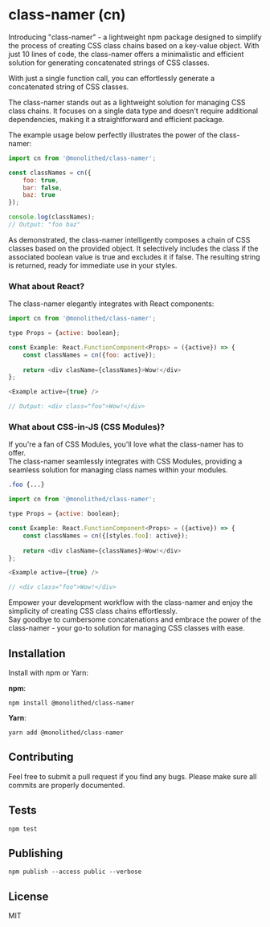 # class-namer (cn)

Introducing "class-namer" - a lightweight npm package designed to simplify the process of creating CSS class chains based on 
a key-value object. With just 10 lines of code, the class-namer offers a minimalistic and efficient solution for generating 
concatenated strings of CSS classes.

With just a single function call, you can effortlessly generate a concatenated string of CSS classes.

The class-namer stands out as a lightweight solution for managing CSS class chains.
It focuses on a single data type and doesn't require additional dependencies,
making it a straightforward and efficient package.

The example usage below perfectly illustrates the power of the class-namer:

```javascript
import cn from '@monolithed/class-namer';

const classNames = cn({
    foo: true,
    bar: false,
    baz: true
});

console.log(classNames);
// Output: "foo baz"
```

As demonstrated, the class-namer intelligently composes a chain of CSS classes based on the provided object.
It selectively includes the class if the associated boolean value is true and excludes it if false.
The resulting string is returned, ready for immediate use in your styles.

### What about React?

The class-namer elegantly integrates with React components:

```javascript
import cn from '@monolithed/class-namer';

type Props = {active: boolean};

const Example: React.FunctionComponent<Props> = ({active}) => {
    const classNames = cn({foo: active});
    
    return <div clasName={classNames}>Wow!</div>
};

<Example active={true} /> 

// Output: <div class="foo">Wow!</div>
```

### What about CSS-in-JS (CSS Modules)?

If you're a fan of CSS Modules, you'll love what the class-namer has to offer.<br />
The class-namer seamlessly integrates with CSS Modules, providing a seamless solution for managing class names within your modules.


```css
.foo {...}
```

```javascript
import cn from '@monolithed/class-namer';

type Props = {active: boolean};

const Example: React.FunctionComponent<Props> = ({active}) => {
    const classNames = cn({[styles.foo]: active});
    
    return <div clasName={classNames}>Wow!</div>
};

<Example active={true} /> 

// <div class="foo">Wow!</div>
```

Empower your development workflow with the class-namer and enjoy the simplicity of creating CSS class chains effortlessly.<br />
Say goodbye to cumbersome concatenations and embrace the power of the class-namer - your go-to solution for managing CSS classes with ease.


## Installation

Install with npm or Yarn:

**npm**:

```
npm install @monolithed/class-namer
```

**Yarn**:

```
yarn add @monolithed/class-namer
```

## Contributing
   
Feel free to submit a pull request if you find any bugs. 
Please make sure all commits are properly documented.

## Tests

```
npm test
```

## Publishing

```
npm publish --access public --verbose
```

## License

MIT
